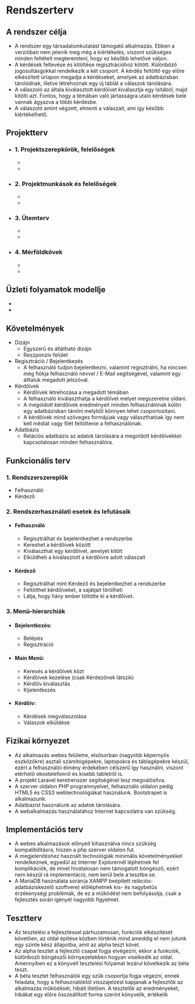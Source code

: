 Rendszerterv
=============

A rendszer célja
-----------------
- A rendszer egy társadalomkutatást támogató alkalmazás. Ebben a verzióban nem jelenik meg még a kiértékelés, viszont szükséges minden feltételt megteremteni, hogy ez később lehetővé váljon.
- A kérdések feltevése és kitöltése regisztrációhoz kötött. Különböző jogosultásgokkal rendelkezik a két csoport. A kérdés feltöltő egy előre elkészített ürlapon megadja a kérdéseket, amelyek az adatbázisban tárolódnak, illetve létrehoznak egy új táblát a válaszok tárolására.
- A válaszoló az általa kiválasztott kérdőívet kiválasztja egy lsitából, majd kitölti azt. Fontos, hogy a témában való jártasságra utaló kérdések bele vannak ágyazva a többi kérdésbe.
- A válaszoló amint végzett, elmenti a válaszait, ami így később kiértékelhető. 

Projektterv
------------
- ### 1. Projektszerepkörök, felelőségek ###
    -
    -
- ### 2. Projektmunkások és felelőségek ###
    - 
    - 
- ### 3. Ütemterv ###
    - 
    - 
- ### 4. Mérföldkövek ###
    - 
    - 

Üzleti folyamatok modellje
--------------------------
- 
- 

Követelmények
--------------
- Dizájn
    - Egyszerű és átlátható dizájn
    - Reszponzív felület
- Regisztráció / Bejelentkezés
    - A felhasználó tudjon bejelentkezni, valamint regisztrálni, ha nincsen még fiókja 
    felhasználó névvel / E-Mail segítségével, valamint egy álltaluk megadott jelszóval.
- Kérdőívek 
    - Kérdőívek létrehozása a megadott témában 
    - A felhasználó kiválaszthatja a kérdőívet melyet megszeretne oldani.
    - A megoldott kérdőívek eredményeit minden felhasználónak külön egy adatbázisban tárolni
    melyből könnyen lehet csoportosítani.
    - A kérdőívek mind szöveges formájúak vagy választhatóak így nem kell médiát vagy filét 
    feltöltenie a felhasználónak.
- Adatbázis
    - Relációs adatbázis az adatok tárolására a megoldott kérdőívekkel kapcsolatosan
    minden felhasználóra.


Funkcionális terv
-----------------
### 1. Rendszerszereplők ###
- Felhasználó
- Kérdező

### 2. Rendszerhasználati esetek és lefutásaik ###
- #### Felhasználó ####
    - Regisztrálhat és bejelentkezhet a rendszerbe
    - Kereshet a kérdőívek között
    - Kiválaszthat egy kérdőívet, amelyet kitölt
    - Elküldheti a kiválasztott a kérdőívre adott válaszait 
- #### Kérdező ####
    - Regisztrálhat mint Kérdező és bejelentkezhet a rendszerbe
    - Feltölthet kérdőíveket, a sajátjait törölheti
    - Látja, hogy hány ember töltötte ki a kérdőívet.
    
### 3. Menü-hierarchiák ###
- #### Bejelentkezés: ####
    - Belépés
    - Regisztráció

- #### Main Menü: ####
    - Keresés a kérdőívek közt
    - Kérdőívek kezelése (csak Kérdezőnek látszik)
    - Kérdőív kiválasztás
    - Kijelentkezés

- #### Kérdőív: ####
    - Kérdések megválaszolása
    - Válaszok elküldése

Fizikai környezet
------------------
- Az alkalmazás webes felületre, elsősorban (nagyobb képernyős eszközökre) asztali számítógépekre, laptopokra és táblagépekre készül, ezért a felhasználói élmény érdekében célszerű így használni, viszont elérhető okostelefonról és kisebb tabletről is.
- A projekt Laravel keretrenszer segítségével lesz megvalósítva.
- A szerver oldalon PHP programnyelvet, felhasználó oldalon pedig HTML5 és CSS3 webtechnológiákat használunk. Bootstrapet is alkalmazunk.
- Adatbázist használunk az adatok tárolására.
- A webalkalmazás használatához Internet kapcsolatra van szükség.

Implementációs terv
--------------------
- A webes alkalmazások előnyeit kihasználva nincs szükség kompatibilitásra, hiszen a php szerver oldalon fut.
- A megjelenítéshez használt technológiák minimális követelményekkel rendelkeznek, egyedül az Interner Explorernél léphetnek fel komplikációk, de mivel hivatalosan nem támogatott böngésző, ezért nem készül rá implementáció, nem kerül bele a tesztbe se. 
- A MariaDB használata során(a XAMPP beépített relációs-adatbáziskezelő szoftvere) előléphetnek kis- és nagybetűs érzékenységi problémák, de ez a működést nem befolyásolja, csak   a fejlesztés során igényel nagyobb figyelmet.  

Tesztterv
----------
- Az tesztelési a fejlesztéssel párhuzamosan, funkciók elkészítését követően, az oldal építése közben történik mind ameddig el nem jutunk egy szinte kész állapotba, amit az alpha teszt követ. 
- Az alpha tesztet a fejlesztő csapat fogja elvégezni, ekkor a funkciók, különboző böngészői környezetekben hogyan viselkedik az oldal. Amennyiben ez a könyvelt tesztelési folyamat lezárul következik az béta teszt.
- A béta tesztet felhasználók egy szűk csoportja fogja végezni, ennek feladata, hogy a felhasználóktól visszajelzést kapjanak a fejlesztők az alkalmazás működését, hibáit illetően. A tesztelők az eredményeket, hibákat egy előre összeállított forma szerint könyvelik, értékelik
